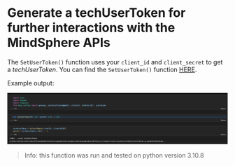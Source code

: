 # Generate a techUserToken for further interactions with the MindSphere APIs

The `SetUserToken()` function uses your `client_id` and `client_secret` to get a *techUserToken*.
You can find the `SetUserToken()` function [HERE](auth.py).

Example output:

![auth.png](auth.png)

> Info: this function was run and tested on python version 3.10.8
